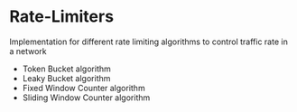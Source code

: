 # Rate-Limiters
Implementation for different rate limiting algorithms to control traffic rate in a network
- Token Bucket algorithm
- Leaky Bucket algorithm
- Fixed Window Counter algorithm
- Sliding Window Counter algorithm